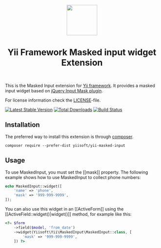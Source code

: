 <p align="center">
    <a href="https://github.com/yiisoft" target="_blank">
        <img src="https://avatars0.githubusercontent.com/u/993323" height="100px">
    </a>
    <h1 align="center">Yii Framework Masked input widget Extension</h1>
    <br>
</p>

This is the Masked Input extension for [Yii framework](http://www.yiiframework.com). It provides a masked input widget based on
[jQuery Input Mask plugin](http://robinherbots.github.io/Inputmask/).

For license information check the [LICENSE](LICENSE.md)-file.

[![Latest Stable Version](https://poser.pugx.org/yiisoft/yii-masked-input/v/stable.png)](https://packagist.org/packages/yiisoft/yii-masked-input)
[![Total Downloads](https://poser.pugx.org/yiisoft/yii-masked-input/downloads.png)](https://packagist.org/packages/yiisoft/yii-masked-input)
[![Build Status](https://travis-ci.com/yiisoft/yii-masked-input.svg?branch=master)](https://travis-ci.com/yiisoft/yii-masked-input)

Installation
------------

The preferred way to install this extension is through [composer](http://getcomposer.org/download/).

```
composer require --prefer-dist yiisoft/yii-masked-input
```

Usage
-----

To use MaskedInput, you must set the [[mask]] property. The following example
shows how to use MaskedInput to collect phone numbers:

```php
echo MaskedInput::widget([
    'name' => 'phone',
    'mask' => '999-999-9999',
]);
```
You can also use this widget in an [[ActiveForm]] using the [[ActiveField::widget()|widget()]]
method, for example like this:

```php
<?= $form
    ->field($model, 'from_date')
    ->widget(Yiisoft\Yii\MaskedInput\MaskedInput::class, [
        'mask' => '999-999-9999',
    ]) ?>
```
